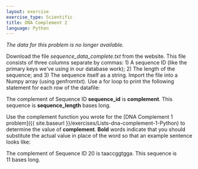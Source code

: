```yaml
---
layout: exercise
exercise_type: Scientific
title: DNA Complement 2
language: Python
---
```


*The data for this problem is no longer available.*

Download the file *sequence_data_complete.txt*
from the website. This file consists of three columns separate by
commas: 1) A sequence ID (like the primary keys we've using in our
database work); 2) The length of the sequence; and 3) The sequence
itself as a string. Import the file into a Numpy array (using
genfromtxt). Use a for loop to print the following statement for each
row of the datafile:

The complement of Sequence ID **sequence_id** is **complement**. This
sequence is **sequence_length** bases long.

Use the complement function you wrote for the [DNA Complement 1
problem]({{ site.baseurl }}/exercises/Lists-dna-complement-1-Python) to
determine the value of **complement**. **Bold** words indicate that you
should substitute the actual value in place of the word so that an
example sentence looks like:

The complement of Sequence ID 20 is taaccggtgga. This sequence is
11 bases long.
